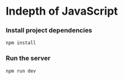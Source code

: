 # Indepth of JavaScript


### Install project dependencies
```
npm install
```

### Run the server
```
npm run dev
```

